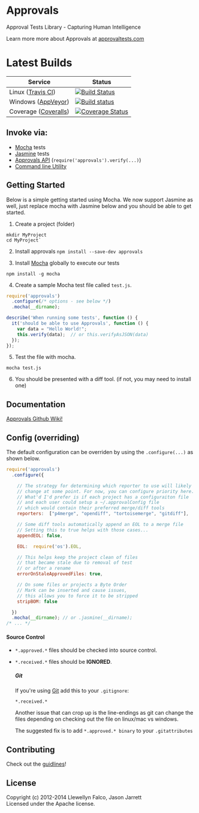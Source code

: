 # Approvals

Approval Tests Library - Capturing Human Intelligence

Learn more more about Approvals at [approvaltests.com](http://approvaltests.com)

# Latest Builds

 Service | Status
------------- | -------------
Linux ([Travis CI](https://travis-ci.org/)) | [![Build Status](https://travis-ci.org/approvals/Approvals.NodeJS.png?branch=master)](https://travis-ci.org/approvals/Approvals.NodeJS)
Windows ([AppVeyor](http://appveyor.com)) | [![Build status](https://ci.appveyor.com/api/projects/status/fwyi6sryl03h9em6)](https://ci.appveyor.com/project/JasonJarrett/approvals-nodejs)
Coverage ([Coveralls](https://coveralls.io)) | [![Coverage Status](https://coveralls.io/repos/approvals/Approvals.NodeJS/badge.svg)](https://coveralls.io/r/approvals/Approvals.NodeJS)


## Invoke via:

- [Mocha](http://visionmedia.github.io/mocha/) tests
- [Jasmine](http://pivotal.github.io/jasmine/) tests
- [Approvals API](https://github.com/approvals/Approvals.NodeJS/wiki/Manual-API) (`require('approvals').verify(...)`)
- [Command line Utility](https://github.com/approvals/Approvals.NodeJS/wiki/Command-Line)

## Getting Started

Below is a simple getting started using Mocha. We now support Jasmine as well, just replace mocha with Jasmine below and you should be able to get started.

1. Create a project (folder)

  ```
  mkdir MyProject
  cd MyProject`
  ```

2. Install approvals
  `npm install --save-dev approvals`

3. Install [Mocha](http://visionmedia.github.io/mocha/) globally to execute our tests

  ```
  npm install -g mocha  
  ```

4. Create a sample Mocha test file called `test.js`.

  ```javascript
  require('approvals')
    .configure(/* options - see below */)
    .mocha(__dirname);

  describe('When running some tests', function () {
    it('should be able to use Approvals', function () {
      var data = "Hello World!";
      this.verify(data);  // or this.verifyAsJSON(data)
    });
  });
  ```

5. Test the file with mocha.

  ```
  mocha test.js
  ```

6. You should be presented with a diff tool. (if not, you may need to install one)

## Documentation

[Approvals Github Wiki!](https://github.com/approvals/Approvals.NodeJS/wiki)

## Config (overriding)

The default configuration can be overriden by using the `.configure(...)` as shown below.

```javascript
require('approvals')
  .configure({

    // The strategy for determining which reporter to use will likely
    // change at some point. For now, you can configure priority here.
    // What'd I'd prefer is if each project has a configuraiton file
    // and each user could setup a ~/.approvalConfig file
    // which would contain their preferred merge/diff tools
    reporters:  ["p4merge", "opendiff", "tortoisemerge", "gitdiff"],

    // Some diff tools automatically append an EOL to a merge file
    // Setting this to true helps with those cases...
    appendEOL: false,

    EOL:  require('os').EOL,

    // This helps keep the project clean of files
    // that became stale due to removal of test
    // or after a rename
    errorOnStaleApprovedFiles: true,

    // On some files or projects a Byte Order
    // Mark can be inserted and cause issues,
    // this allows you to force it to be stripped
    stripBOM: false

  })
  .mocha(__dirname); // or .jasmine(__dirname);
/* ... */
```

#### Source Control

- `*.approved.*` files should be checked into source control.
- `*.received.*` files should be **IGNORED**.

  ##### Git

  If you're using [Git](http://git-scm.com) add this to your `.gitignore`:

  ```
  *.received.*
  ```

  Another issue that can crop up is the line-endings as git can change the files depending on checking out the file on linux/mac vs windows.

  The suggested fix is to add `*.approved.* binary` to your `.gitattributes`

## Contributing

Check out the [guidlines](CONTRIBUTING.md)!

## License
Copyright (c) 2012-2014 Llewellyn Falco, Jason Jarrett  
Licensed under the Apache license.
